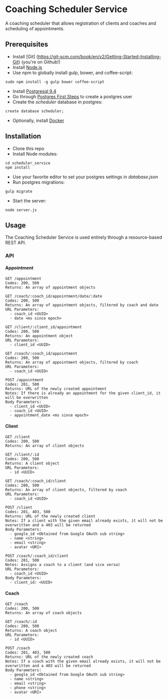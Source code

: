 # Coaching Scheduler Service

A coaching scheduler that allows registration of clients and coaches and scheduling of appointments.

## Prerequisites
* Install [Git] (https://git-scm.com/book/en/v2/Getting-Started-Installing-Git) (you're on Github!)
* Install [Node.js](https://nodejs.org/en/download/)
* Use npm to globally install gulp, bower, and coffee-script:
```
sudo npm install -g gulp bower coffee-script
```
* Install [Postgresql 9.4](http://www.postgresql.org/download/)
* Go through [Postgres First Steps](https://wiki.postgresql.org/wiki/First_steps) to create a postgres user
* Create the *scheduler* database in postgres:
```
create database scheduler;
```
* Optionally, install [Docker](https://docs.docker.com/engine/installation/)

## Installation
* Clone this repo
* Install Node modules:
```
cd scheduler_service
npm install
```
* Use your favorite editor to set your postgres settings in *database.json*
* Run postgres migrations:
```
gulp migrate
```
* Start the server:
```
node server.js
```

## Usage
The Coaching Scheduler Service is used entirely through a resource-based REST API.

### API

#### Appointment
```
GET /appointment
Codes: 200, 500
Returns: An array of appointment objects
```
```
GET /coach/:coach_id/appointment/date/:date
Codes: 200, 500
Returns: An array of appointment objects, filtered by coach and date
URL Parameters:
  - coach_id <UUID>
  - date <ms since epoch>
```
```
GET /client/:client_id/appointment
Codes: 200, 500
Returns: An appointment object
URL Parameters:
  - client_id <UUID>
```
```
GET /coach/:coach_id/appointment
Codes: 200, 500
Returns: An array of appointment objects, filtered by coach
URL Parameters:
  - coach_id <UUID>
```
```
POST /appointment
Codes: 201, 500
Returns: URL of the newly created appointment
Notes: If there is already an appointment for the given client_id, it will be overwritten
Body Parameters:
  - client_id <UUID>
  - coach_id <UUID>
  - appointment_date <ms since epoch>
```

#### Client
```
GET /client
Codes: 200, 500
Returns: An array of client objects
```
```
GET /client/:id
Codes: 200, 500
Returns: A client object
URL Parameters:
  - id <UUID>
```
```
GET /coach/:coach_id/client
Codes: 200, 500
Returns: An array of client objects, filtered by coach
URL Parameters:
  - coach_id <UUID>
```
```
POST /client
Codes: 201, 403, 500
Returns: URL of the newly created client
Notes: If a client with the given email already exists, it will not be overwritten and a 403 will be returned
Body Parameters:
  - google_id <Obtained from Google OAuth sub string>
  - name <string>
  - email <string>
  - avatar <URI>
```
```
POST /coach/:coach_id/client
Codes: 201, 500
Notes: Assigns a coach to a client (and vice versa)
URL Parameters:
  - coach_id <UUID>
Body Parameters:
  - client_id: <UUID>
```

#### Coach
```
GET /coach
Codes: 200, 500
Returns: An array of coach objects
```
```
GET /coach/:id
Codes: 200, 500
Returns: A coach object
URL Parameters:
  - id <UUID>
```
```
POST /coach
Codes: 201, 403, 500
Returns: URL of the newly created coach
Notes: If a coach with the given email already exists, it will not be overwritten and a 403 will be returned
Body Parameters:
  - google_id <Obtained from Google OAuth sub string>
  - name <string>
  - email <string>
  - phone <string>
  - avatar <URI>
```
